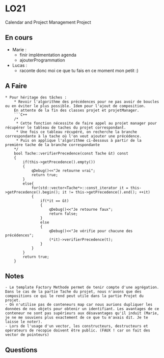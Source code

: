 # LO21
Calendar and Project Management Project

## En cours
* Marie :
	* finir implémentation agenda
	* ajouterProgrammation
* Lucas :
	* raconte donc moi ce que tu fais en ce moment mon petit :)
## A Faire
	* Pour héritage des tâches :
		* Revoir l'algorithme des précédences pour ne pas avoir de boucles ou en éviter le plus possible. Idem pour l'ajout de composition. 
		En attente de la fin des classes projet et projetManager.
		```C++
		/*
		 * Cette fonction nécessite de faire appel au projet manager pour récupérer le tableau de taches du projet correspondant.
		 * Une fois ce tableau récupéré, on recherche la branche correspondante à la tache où l'on veut ajouter une précédence.
		 * Puis on applique l'algorithme ci-dessous à partir de la première tache de la branche correspondante
		*/
		bool Tache::verifierPrecedence(const Tache &t) const
		{
		    if(this->getPrecedence().empty())
		    {
		        qDebug()<<"Je retourne vrai";
		        return true;
		    }
		    else{
		        for(std::vector<Tache*>::const_iterator it = this->getPrecedence().begin(); it != this->getPrecedence().end(); ++it)
		        {
		            if(*it == &t)
		            {
		                qDebug()<<"Je retourne faux";
		                return false;
		            }
		            else
		            {
		                qDebug()<<"Je vérifie pour chacune des précédences";
		                (*it)->verifierPrecedence(t);
		            }
		        }
		    }
		    return true;
		}
## Notes
	- Le template Factory Methode permet de tenir compte d'une agrégation. Dans le cas de la partie Tache du projet, nous n'avons que des compositions ce qui le rend peut utile dans la partie Projet du projet.
	- On n'utilise pas de conteneurs map car nous aurions dupliquer les données de nos objets pour obtenir un identifiant. Les avantages de ce conteneur ne sont pas supérieurs aux désavantages qu'il induit (Marie, je ne me souviens plus exactement de ce que tu m'avais dit. Je te laisse le noter).
	- Lors de l'usage d'un vector, les constructeurs, destructeurs et opérateurs de recopie doivent être public. (FAUX ! car on fait des vector de pointeurs)

## Questions
